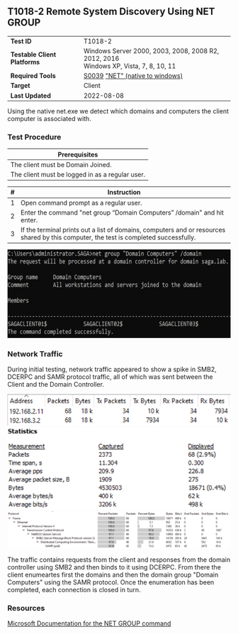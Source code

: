 ## T1018-2 Remote System Discovery Using NET GROUP
|||
|-|-|
|**Test ID**|T1018-2|
|**Testable Client Platforms**|Windows Server 2000, 2003, 2008, 2008 R2, 2012, 2016<br>Windows XP, Vista, 7, 8, 10, 11|
|**Required Tools**|[S0039](https://attack.mitre.org/software/S0039/) ["NET" (native to windows)](https://docs.microsoft.com/en-us/previous-versions/windows/it-pro/windows-server-2012-r2-and-2012/cc754051(v=ws.11))|
|**Target**|Client|
|**Last Updated**|2022-08-08|

Using the native net.exe we detect which domains and computers the client computer is associated with.

### Test Procedure
|Prerequisites|
|-|
|The client must be Domain Joined.|
|The client must be logged in as a regular user.|

|#|Instruction|
|-|-|
|1|Open command prompt as a regular user.|
|2|Enter the command "net group “Domain Computers” /domain" and hit enter.|
|3|If the terminal prints out a list of domains, computers and or resources shared by this computer, the test is completed successfully.|

<img src="T1018-2.png" height="200px">

### Network Traffic
During initial testing, network traffic appeared to show a spike in SMB2, DCERPC and SAMR protocol traffic, all of which was sent between the Client and the Domain Controller.

<img src="T1018-2-N-hosts.png">
<img src="T1018-2-N-stats.png">
<img src="T1018-2-N-protocols.png">

The traffic contains requests from the client and responses from the domain controller using SMB2 and then binds to it using DCERPC.
From there the client enumeartes first the domains and then the domain group "Domain Computers" using the SAMR protocol. Once the enumeration has been completed, each connection is closed in turn.

### Resources
[Microsoft Documentation for the NET GROUP command](https://docs.microsoft.com/en-us/previous-versions/windows/it-pro/windows-server-2012-r2-and-2012/cc754051(v=ws.11))